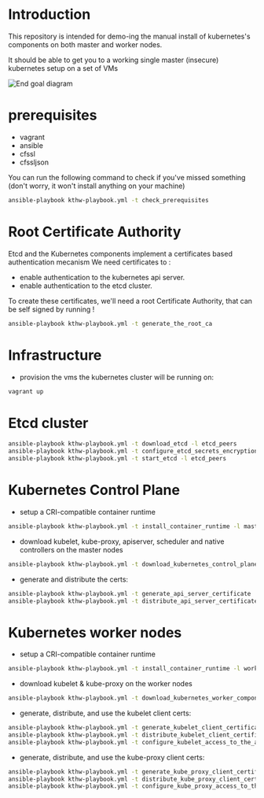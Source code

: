 # Introduction

This repository is intended for demo-ing the manual install of kubernetes's components on both master and worker nodes.

It should be able to get you to a working single master (insecure) kubernetes setup on a set of VMs

![End goal diagram](http://www.plantuml.com/plantuml/proxy?src=https://raw.github.com/weekendesk/kubernetes-the-hard-way/VTWO-14496/end_goal.plantuml)


# prerequisites
- vagrant
- ansible
- cfssl
- cfssljson

You can run the following command to check if you've missed something (don't worry, it won't install anything on your machine)
```sh
ansible-playbook kthw-playbook.yml -t check_prerequisites
```


# Root Certificate Authority
Etcd and the Kubernetes components implement a certificates based authentication mecanism
We need certificates to :
  * enable authentication to the kubernetes api server.
  * enable authentication to the etcd cluster.

To create these certificates, we'll need a root Certificate Authority, that can be self signed by running !
```sh
ansible-playbook kthw-playbook.yml -t generate_the_root_ca
```

# Infrastructure
- provision the vms the kubernetes cluster will be running on:
```sh
vagrant up
```

# Etcd cluster
```sh
ansible-playbook kthw-playbook.yml -t download_etcd -l etcd_peers
ansible-playbook kthw-playbook.yml -t configure_etcd_secrets_encryption_at_rest -l etcd_peers
ansible-playbook kthw-playbook.yml -t start_etcd -l etcd_peers
```

# Kubernetes Control Plane
- setup a CRI-compatible container runtime 
```sh
ansible-playbook kthw-playbook.yml -t install_container_runtime -l masters
```
- download kubelet, kube-proxy, apiserver, scheduler and native controllers on the master nodes
```sh
ansible-playbook kthw-playbook.yml -t download_kubernetes_control_plane -l masters
```
- generate and distribute the certs:
```sh
ansible-playbook kthw-playbook.yml -t generate_api_server_certificate
ansible-playbook kthw-playbook.yml -t distribute_api_server_certificate -l masters 
```

# Kubernetes worker nodes
- setup a CRI-compatible container runtime 
```sh
ansible-playbook kthw-playbook.yml -t install_container_runtime -l workers
```
- download kubelet & kube-proxy on the worker nodes
```sh
ansible-playbook kthw-playbook.yml -t download_kubernetes_worker_components -l workers
```
- generate, distribute, and use the kubelet client certs:
```sh
ansible-playbook kthw-playbook.yml -t generate_kubelet_client_certificate
ansible-playbook kthw-playbook.yml -t distribute_kubelet_client_certificate -l workers 
ansible-playbook kthw-playbook.yml -t configure_kubelet_access_to_the_api_server -l workers 
```

- generate, distribute, and use the kube-proxy client certs:
```sh
ansible-playbook kthw-playbook.yml -t generate_kube_proxy_client_certificate
ansible-playbook kthw-playbook.yml -t distribute_kube_proxy_client_certificate -l workers
ansible-playbook kthw-playbook.yml -t configure_kube_proxy_access_to_the_api_server -l workers
```


